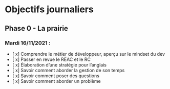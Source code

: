 # Objectifs journaliers

## Phase 0 - La prairie

### Mardi 16/11/2021 :


* [ x] Comprendre le métier de développeur, aperçu sur le mindset du dev
* [ x] Passer en revue le REAC et le RC
* [ x] Élaboration d’une stratégie pour l’anglais
* [ x] Savoir comment aborder la gestion de son temps
* [ x] Savoir comment poser des questions
* [ x] Savoir comment aborder un problème
